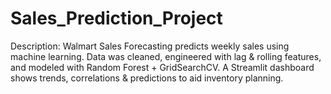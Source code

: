 # Sales_Prediction_Project
Description: Walmart Sales Forecasting predicts weekly sales using machine learning. Data was cleaned, engineered with lag &amp; rolling features, and modeled with Random Forest + GridSearchCV. A Streamlit dashboard shows trends, correlations &amp; predictions to aid inventory planning.
